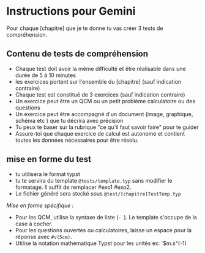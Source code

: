 # Instructions pour Gemini

Pour chaque [chapitre] que je te donne tu vas créer 3 tests de compréhension. 


## Contenu de tests de compréhension

- Chaque test doit avoir la même difficulté et être réalisable dans une durée de 5 à 10 minutes
- les exercices portent sur l'ensemble du [chapitre] (sauf indication contraire)
- Chaque test est constitué de 3 exercices (sauf indication contraire)
- Un exercice peut être un QCM ou un petit problème calculatoire ou des questions
- Un exercice peut être accompagné d'un document (image, graphique, schéma etc ) que tu décrira avec précision
- Tu peux te baser sur la rubrique "ce qu'il faut savoir faire" pour te guider
- Assure-toi que chaque exercice de calcul est autonome et contient toutes les données nécessaires pour être résolu.

## mise en forme du test

- tu utilisera le format typst 
- tu te servira du template `@tests/template.typ` sans modifier le formatage. Il suffit de remplacer #exo1 #exo2.
- Le fichier généré sera stocké sous `@test/[chapitre]TestTemp.typ`

*Mise en forme spécifique :*
- Pour les QCM, utilise la syntaxe de liste (`- `). Le template s'occupe de la case à cocher.
- Pour les questions ouvertes ou calculatoires, laisse un espace pour la réponse avec `#v(5cm)`.
- Utilise la notation mathématique Typst pour les unités ex: `$m.s^(-1)